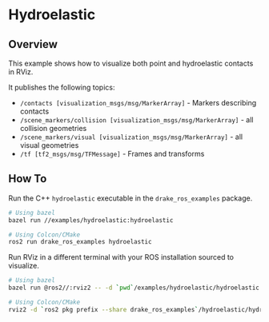 # Hydroelastic

## Overview

This example shows how to visualize both point and hydroelastic contacts in RViz.

It publishes the following topics:

* `/contacts [visualization_msgs/msg/MarkerArray]` - Markers describing contacts
* `/scene_markers/collision [visualization_msgs/msg/MarkerArray]` - all collision geometries
* `/scene_markers/visual [visualization_msgs/msg/MarkerArray]` - all visual geometries
* `/tf [tf2_msgs/msg/TFMessage]` - Frames and transforms

## How To

Run the C++ `hydroelastic` executable in the `drake_ros_examples` package.

```bash
# Using bazel
bazel run //examples/hydroelastic:hydroelastic

# Using Colcon/CMake
ros2 run drake_ros_examples hydroelastic
```

Run RViz in a different terminal with your ROS installation sourced to visualize.

```bash
# Using bazel
bazel run @ros2//:rviz2 -- -d `pwd`/examples/hydroelastic/hydroelastic.rviz

# Using Colcon/CMake
rviz2 -d `ros2 pkg prefix --share drake_ros_examples`/hydroelastic/hydroelastic.rviz
```
